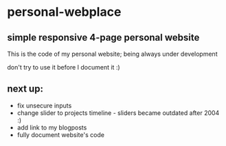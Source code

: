 # personal-webplace
## simple responsive 4-page personal website

This is the code of my personal website; being always under development 

don't try to use it before I document it :)

**next up**: 
-------------------------------

* fix unsecure inputs
* change slider to projects timeline - sliders became outdated after 2004 :)
* add link to my blogposts
* fully document website's code
